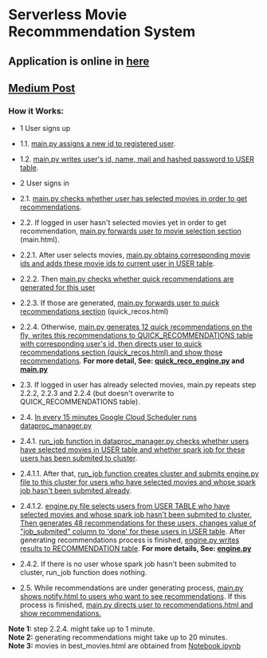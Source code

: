 # Serverless Movie Recommmendation System
## Application is online in [here](http://sparkrecommendationengine.appspot.com/)
## [Medium Post](https://medium.com/@nabizadebadal/serverless-recommendation-system-using-pyspark-and-gcp-4fb163131881)
### How it Works:
* 1 User signs up
* 1.1. [main.py assigns a new id to registered user](https://github.com/badalnabizade/MovieHunter-Recommendation-Engine/blob/b54349ee9f153773a8be4ec3cb14ac844f99f5bb/app/main.py#L77-L79). 
* 1.2. [main.py writes user's id, name, mail and hashed password to USER table](https://github.com/badalnabizade/MovieHunter-Recommendation-Engine/blob/b54349ee9f153773a8be4ec3cb14ac844f99f5bb/app/main.py#L86-L94).

* 2 User signs in
* 2.1. [main.py checks whether user has selected movies in order to get recommendations](https://github.com/badalnabizade/MovieHunter-Recommendation-Engine/blob/b54349ee9f153773a8be4ec3cb14ac844f99f5bb/app/main.py#L118-L125).

* 2.2. If logged in user hasn't selected movies yet in order to get recommendation, [main.py forwards user to movie selection section](https://github.com/badalnabizade/MovieHunter-Recommendation-Engine/blob/b54349ee9f153773a8be4ec3cb14ac844f99f5bb/app/main.py#L118-L125) (main.html).
* 2.2.1. After user selects movies, [main.py obtains corresponding movie ids and adds these movie ids to current user in USER table](https://github.com/badalnabizade/MovieHunter-Recommendation-Engine/blob/b54349ee9f153773a8be4ec3cb14ac844f99f5bb/app/main.py#L150-L159).
* 2.2.2. Then [main.py checks whether quick recommendations are generated for this user](https://github.com/badalnabizade/MovieHunter-Recommendation-Engine/blob/b54349ee9f153773a8be4ec3cb14ac844f99f5bb/app/main.py#L168-L170)
* 2.2.3. If those are generated, [main.py forwards user to quick recommendations section](https://github.com/badalnabizade/MovieHunter-Recommendation-Engine/blob/06b7e7092bc1a88460971844224494ac0c773136/app/main.py#L249-L265) (quick_recos.html)
* 2.2.4. Otherwise, [main.py generates 12 quick recommendations on the fly, writes this recommendations to QUICK_RECOMMENDATIONS table with corresponding user's id,  then directs user to quick recommendations section (quick_recos.html) and show those recommendations](https://github.com/badalnabizade/MovieHunter-Recommendation-Engine/blob/06b7e7092bc1a88460971844224494ac0c773136/app/main.py#L170-L247). __For more detail, See: [quick_reco_engine.py](https://github.com/badalnabizade/MovieHunter-Recommendation-Engine/blob/master/utils/quick_reco_engine.py) and [main.py](https://github.com/badalnabizade/MovieHunter-Recommendation-Engine/blob/master/app/main.py)__
 
* 2.3. If logged in user has already selected movies, main.py repeats step 2.2.2, 2.2.3 and 2.2.4 (but doesn't overwrite to QUICK_RECOMMENDATIONS table).

* 2.4. [In every 15 minutes Google Cloud Scheduler runs dataproc_manager.py](https://github.com/badalnabizade/MovieHunter-Recommendation-Engine/blob/master/utils/dataproc_manager.py) 
* 2.4.1. [run_job function in dataproc_manager.py checks whether users have selected movies in USER table and whether spark job for these users has been submited to cluster](https://github.com/badalnabizade/MovieHunter-Recommendation-Engine/blob/b54349ee9f153773a8be4ec3cb14ac844f99f5bb/utils/dataproc_manager.py#L197-L202). 
* 2.4.1.1. After that, [run_job function creates cluster and submits engine.py file to this cluster for users who have selected movies and whose spark job hasn't been submited already](https://github.com/badalnabizade/MovieHunter-Recommendation-Engine/blob/b54349ee9f153773a8be4ec3cb14ac844f99f5bb/utils/dataproc_manager.py#L203-L211).    
* 2.4.1.2. [engine.py file selects users from USER TABLE who have selected movies and whose spark job hasn't been submited to cluster. Then generates 48 recommendations for these users, changes value of "job_submited" column to 'done' for these users in USER table](https://github.com/badalnabizade/MovieHunter-Recommendation-Engine/blob/70a3a797a0e7918de1c40762d2bbe112a95cf20a/utils/engine.py#L119-L192). After generating recommendations process is finished, [engine.py writes results to RECOMMENDATION table](https://github.com/badalnabizade/MovieHunter-Recommendation-Engine/blob/70a3a797a0e7918de1c40762d2bbe112a95cf20a/utils/engine.py#L194-L197). __For more details, See: [engine.py](https://github.com/badalnabizade/MovieHunter-Recommendation-Engine/blob/master/utils/engine.py)__   
* 2.4.2. If there is no user whose spark job hasn't been submited to cluster, run_job function does nothing.

* 2.5. While recommendations are under generating process, [main.py shows notify.html to users who want to see recommendations](https://github.com/badalnabizade/MovieHunter-Recommendation-Engine/blob/06b7e7092bc1a88460971844224494ac0c773136/app/main.py#L298-L300). If this process is finished, [main.py directs user to recommendations.html and show recommendations.](https://github.com/badalnabizade/MovieHunter-Recommendation-Engine/blob/06b7e7092bc1a88460971844224494ac0c773136/app/main.py#L302-L311)

**Note 1:** step 2.2.4. might take up to 1 minute.<br/>
**Note 2:** generating recommendations might take up to 20 minutes.<br/>
**Note 3:** movies in best_movies.html are obtained from [Notebook.ipynb](https://github.com/badalnabizade/MovieHunter-Recommendation-Engine/blob/master/Notebook.ipynb)
